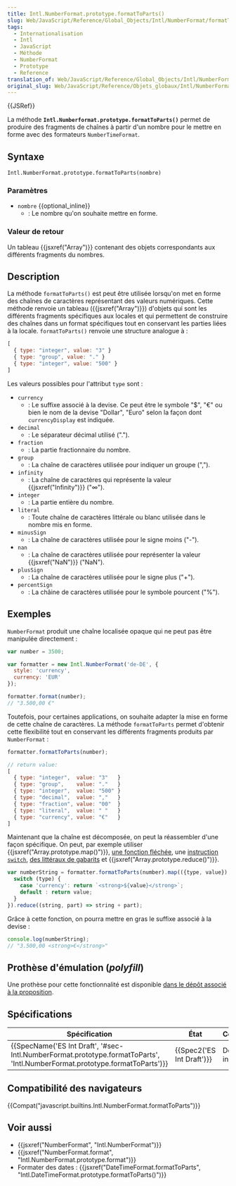 ```yaml
---
title: Intl.NumberFormat.prototype.formatToParts()
slug: Web/JavaScript/Reference/Global_Objects/Intl/NumberFormat/formatToParts
tags:
  - Internationalisation
  - Intl
  - JavaScript
  - Méthode
  - NumberFormat
  - Prototype
  - Reference
translation_of: Web/JavaScript/Reference/Global_Objects/Intl/NumberFormat/formatToParts
original_slug: Web/JavaScript/Reference/Objets_globaux/Intl/NumberFormat/formatToParts
---
```

{{JSRef}}

La méthode **`Intl.Numberformat.prototype.formatToParts()`** permet de produire des fragments de chaînes à partir d'un nombre pour le mettre en forme avec des formateurs `NumberTimeFormat`.

## Syntaxe

    Intl.NumberFormat.prototype.formatToParts(nombre)

### Paramètres

- `nombre` {{optional_inline}}
  - : Le nombre qu'on souhaite mettre en forme.

### Valeur de retour

Un tableau {{jsxref("Array")}} contenant des objets correspondants aux différents fragments du nombres.

## Description

La méthode `formatToParts()` est peut être utilisée lorsqu'on met en forme des chaînes de caractères représentant des valeurs numériques. Cette méthode renvoie un tableau ({{jsxref("Array")}}) d'objets qui sont les différents fragments spécifiques aux locales et qui permettent de construire des chaînes dans un format spécifiques tout en conservant les parties liées à la locale. `formatToParts()` renvoie une structure analogue à :

```js
[
  { type: "integer", value: "3" }
  { type: "group", value: "." }
  { type: "integer", value: "500" }
]
```

Les valeurs possibles pour l'attribut `type` sont :

- `currency`
  - : Le suffixe associé à la devise. Ce peut être le symbole "$", "€" ou bien le nom de la devise "Dollar", "Euro" selon la façon dont `currencyDisplay`  est indiquée.
- `decimal`
  - : Le séparateur décimal utilisé (".").
- `fraction`
  - : La partie fractionnaire du nombre.
- `group`
  - : La chaîne de caractères utilisée pour indiquer un groupe (",").
- `infinity`
  - : La chaîne de caractères qui représente la valeur {{jsxref("Infinity")}} ("∞").
- `integer`
  - : La partie entière du nombre.
- `literal`
  - : Toute chaîne de caractères littérale ou blanc utilisée dans le nombre mis en forme.
- `minusSign`
  - : La chaîne de caractères utilisée pour le signe moins ("-").
- `nan`
  - : La chaîne de caractères utilisée pour représenter la valeur {{jsxref("NaN")}} ("NaN").
- `plusSign`
  - : La chaîne de caractères utilisée pour le signe plus ("+").
- `percentSign`
  - : La châine de caractères utilisée pour le symbole pourcent ("%").

## Exemples

`NumberFormat` produit une chaîne localisée opaque qui ne peut pas être manipulée directement :

```js
var number = 3500;

var formatter = new Intl.NumberFormat('de-DE', {
  style: 'currency',
  currency: 'EUR'
});

formatter.format(number);
// "3.500,00 €"
```

Toutefois, pour certaines applications, on souhaite adapter la mise en forme de cette chaîne de caractères. La méthode `formatToParts` permet d'obtenir cette flexibilité tout en conservant les différents fragments produits par `NumberFormat` :

```js
formatter.formatToParts(number);

// return value:
[
  { type: "integer",  value: "3"   }
  { type: "group",    value: "."   }
  { type: "integer",  value: "500" }
  { type: "decimal",  value: ","   }
  { type: "fraction", value: "00"  }
  { type: "literal",  value: " "   }
  { type: "currency", value: "€"   }
]
```

Maintenant que la chaîne est décomposée, on peut la réassembler d'une façon spécifique. On peut, par exemple utiliser {{jsxref("Array.prototype.map()")}}, [une fonction fléchée](/fr/docs/Web/JavaScript/Reference/Fonctions/Fonctions_fléchées), une [instruction `switch`](/fr/docs/Web/JavaScript/Reference/Instructions/switch), [des littéraux de gabarits](/fr/docs/Web/JavaScript/Reference/Littéraux_gabarits) et {{jsxref("Array.prototype.reduce()")}}.

```js
var numberString = formatter.formatToParts(number).map(({type, value}) => {
  switch (type) {
    case 'currency': return `<strong>${value}</strong>`;
    default : return value;
  }
}).reduce((string, part) => string + part);
```

Grâce à cette fonction, on pourra mettre en gras le suffixe associé à la devise :

```js
console.log(numberString);
// "3.500,00 <strong>€</strong>"
```

## Prothèse d'émulation (_polyfill_)

Une prothèse pour cette fonctionnalité est disponible [dans le dépôt associé à la proposition](https://github.com/zbraniecki/proposal-intl-formatToParts).

## Spécifications

| Spécification                                                                                                                                                        | État                             | Commentaires         |
| -------------------------------------------------------------------------------------------------------------------------------------------------------------------- | -------------------------------- | -------------------- |
| {{SpecName('ES Int Draft', '#sec-Intl.NumberFormat.prototype.formatToParts', 'Intl.NumberFormat.prototype.formatToParts')}} | {{Spec2('ES Int Draft')}} | Définition initiale. |

## Compatibilité des navigateurs

{{Compat("javascript.builtins.Intl.NumberFormat.formatToParts")}}

## Voir aussi

- {{jsxref("NumberFormat", "Intl.NumberFormat")}}
- {{jsxref("NumberFormat.format", "Intl.NumberFormat.prototype.format")}}
- Formater des dates : {{jsxref("DateTimeFormat.formatToParts", "Intl.DateTimeFormat.prototype.formatToParts()")}}
